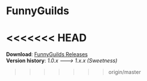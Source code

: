 FunnyGuilds
===========
<<<<<<< HEAD
=======

<b>Download</b>: <a href="https://github.com/Dzikoysk/FunnyGuilds/releases/">FunnyGuilds Releases</a>
<br>
<b>Version history</b>: <i>1.0.x ---> 1.x.x (Sweetness)</i>
>>>>>>> origin/master

